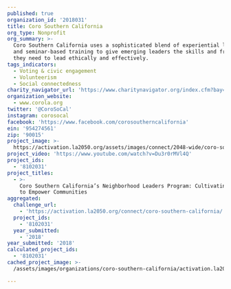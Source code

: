 ```yaml
---
published: true
organization_id: '2018031'
title: Coro Southern California
org_type: Nonprofit
org_summary: >-
  Coro Southern California uses a sophisticated blend of experiential learning
  and seminar-based training to give emerging leaders the skills and frameworks
  they need to lead ethically and effectively.
tags_indicators:
  - Voting & civic engagement
  - Volunteerism
  - Social connectedness
charity_navigator_url: 'https://www.charitynavigator.org/index.cfm?bay=search.profile&ein=954274561'
organization_website:
  - www.corola.org
twitter: '@CoroSoCal'
instagram: corosocal
facebook: 'https://www.facebook.com/corosoutherncalifornia'
ein: '954274561'
zip: '90015'
project_image: >-
  https://activation.la2050.org/assets/images/connect/2048-wide/coro-southern-california.jpg
project_video: 'https://www.youtube.com/watch?v=Du3r0rMVl4Q'
project_ids:
  - '8102031'
project_titles:
  - >-
    Coro Southern California’s Neighborhood Leaders Program: Cultivating Leaders
    to Empower Communities
aggregated:
  challenge_url:
    - 'https://activation.la2050.org/connect/coro-southern-california/'
  project_ids:
    - '8102031'
  year_submitted:
    - '2018'
year_submitted: '2018'
calculated_project_ids:
  - '8102031'
cached_project_image: >-
  /assets/images/organizations/coro-southern-california/activation.la2050.org/assets/images/connect/2048-wide/coro-southern-california.jpg

---
```

